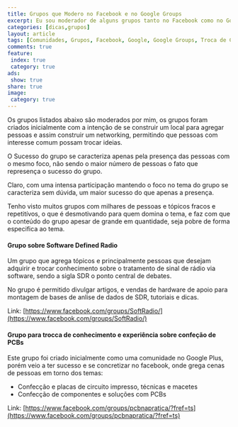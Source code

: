 ```yaml
---
title: Grupos que Modero no Facebook e no Google Groups
excerpt: Eu sou moderador de alguns grupos tanto no Facebook como no Google Groups, a ideia é manter grupos tanto para agregar e pessoas e dar a oportunidade de se construir um network, como também a troca de conhecimentos.
categories: [dicas,grupos]
layout: article
tags: [Comunidades, Grupos, Facebook, Google, Google Groups, Troca de Conhecimento, informação, Networking]
comments: true
feature:
 index: true
 category: true
ads: 
 show: true
share: true
image: 
 category: true
---
```


Os grupos listados abaixo são moderados por mim, os grupos foram criados inicialmente
com a intenção de se construir um local para agregar pessoas e assim construir
um networking, permitindo que pessoas com interesse comum possam trocar ideias.

O Sucesso do grupo se caracteriza apenas pela presença das pessoas com o mesmo 
foco, não sendo o maior número de pessoas o fato que represença o sucesso do grupo.

Claro, com uma intensa participação mantendo o foco no tema do grupo se caracteriza
sem dúvida, um maior sucesso do que apenas a presença.

Tenho visto muitos grupos  com milhares de pessoas e tópicos fracos e repetitívos,
o que é desmotivando para quem domina o tema, e faz com que o conteúdo do grupo apesar
de grande em quantidade, seja pobre de forma especifica ao tema.

#### Grupo sobre Software Defined Radio

Um grupo que agrega tópicos e principalmente pessoas que desejam adquirir e trocar
conhecimento sobre o tratamento de sinal de rádio via software, sendo a sigla SDR
o ponto central de debates.

No grupo é permitido divulgar artigos, e vendas de hardware de apoio para montagem
de bases de anlise de dados de SDR, tutoriais e dicas.

Link: [https://www.facebook.com/groups/SoftRadio/](https://www.facebook.com/groups/SoftRadio/)

#### Grupo para trocca de conhecimento e experiência sobre confeção de PCBs

Este grupo foi criado inicialmente como uma comunidade no Google Plus, porém veio
a ter sucesso e se concretizar no facebook, onde grega cenas de pessoas em torno
dos temas:
  
 * Confecção e placas de circuito impresso, técnicas e macetes
 * Confecção de componentes e soluções com PCBs
 
Link: [https://www.facebook.com/groups/pcbnapratica/?fref=ts](https://www.facebook.com/groups/pcbnapratica/?fref=ts)
